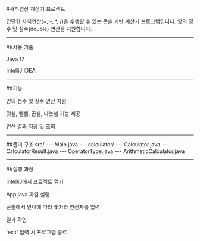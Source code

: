 #사칙연산 계산기 프로젝트

간단한 사칙연산(+, -, *, /)을 수행할 수 있는 콘솔 기반 계산기 프로그램입니다.
양의 정수 및 실수(double) 연산을 지원합니다.

---

##사용 기술

Java 17

IntelliJ IDEA

---

##기능

양의 정수 및 실수 연산 지원

덧셈, 뺄셈, 곱셈, 나눗셈 기능 제공

연산 결과 저장 및 조회

---

##폴더 구조
src/
--- Main.java
--- calculator/
    --- Calculator.java
    --- CalculatorResult.java
    --- OperatorType.java
    --- ArithmeticCalculator.java

---

##실행 과정

IntelliJ에서 프로젝트 열기

App.java 파일 실행

콘솔에서 안내에 따라 숫자와 연산자를 입력

결과 확인

'exit' 입력 시 프로그램 종료
